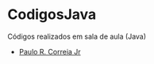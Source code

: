 # CodigosJava
Códigos realizados em sala de aula (Java)

- [Paulo R. Correia Jr](https://github.com/dopaco)